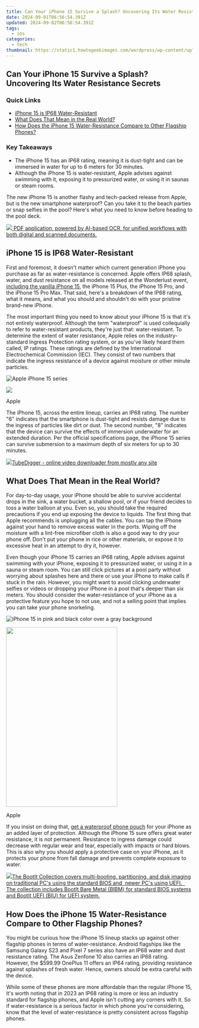 ```yaml
---
title: Can Your iPhone 15 Survive a Splash? Uncovering Its Water Resistance Secrets
date: 2024-09-01T06:56:54.391Z
updated: 2024-09-02T06:56:54.391Z
tags:
  - ios
categories:
  - tech
thumbnail: https://static1.howtogeekimages.com/wordpress/wp-content/uploads/2023/09/3-7.png
---
```


## Can Your iPhone 15 Survive a Splash? Uncovering Its Water Resistance Secrets

### Quick Links

* [iPhone 15 is IP68 Water-Resistant](https://activate-lock.techidaily.com/in-2024-effective-ways-to-fix-checkra1n-error-31-from-iphone-12-by-drfone-ios/)
* [What Does That Mean in the Real World?](https://vp-tips.techidaily.com/updated-2024-approved-effortless-transformation-how-to-convert-avis-to-gifs-via-filmora/)
* [How Does the iPhone 15 Water-Resistance Compare to Other Flagship Phones?](https://techidaily.com/best-fixes-for-vivo-y78plus-hard-reset-drfone-by-drfone-reset-android-reset-android/)

### Key Takeaways

* The iPhone 15 has an IP68 rating, meaning it is dust-tight and can be immersed in water for up to 6 meters for 30 minutes.
* Although the iPhone 15 is water-resistant, Apple advises against swimming with it, exposing it to pressurized water, or using it in saunas or steam rooms.

 The new iPhone 15 is another flashy and tech-packed release from Apple, but is the new smartphone waterproof? Can you take it to the beach parties or snap selfies in the pool? Here's what you need to know before heading to the pool deck.

<!-- affiliate ads begin -->
<a href="https://checkout.abbyy.com/order/checkout.php?PRODS=39254549&QTY=1&AFFILIATE=108875&CART=1"> <img src="https://secure.avangate.com/images/merchant/0e5fb5c76fca16adbee503c9aff393cd/products/8_FR-Badges-NEW-FR-Standard-16-WIN-200.png" border="0"> PDF application, powered by AI-based OCR, for unified workflows with both digital and scanned documents. </a>
<!-- affiliate ads end -->
##  iPhone 15 is IP68 Water-Resistant

 First and foremost, it doesn't matter which current generation iPhone you purchase as far as water-resistance is concerned. Apple offers IP68 splash, water, and dust resistance on all models released at the Wonderlust event, [including the vanilla iPhone 15](https://youtube-data.techidaily.com/approved-sound-strategies-tailoring-your-microphone-to-align-with-your-youtube-channel/), the iPhone 15 Plus, the iPhone 15 Pro, and the iPhone 15 Pro Max. That said, here's a breakdown of the IP68 rating, what it means, and what you should and shouldn't do with your pristine brand-new iPhone.

 The most important thing you need to know about your iPhone 15 is that it's not entirely waterproof. Although the term "waterproof" is used collequially to refer to water-resistant products, they're just that: water-resistant. To determine the extent of water resistance, Apple relies on the industry-standard Ingress Protection rating system, or as you've likely heard them called, IP ratings. These ratings are defined by the International Electrochemical Commission (IEC). They consist of two numbers that indicate the ingress resistance of a device against moisture or other minute particles.

![Apple iPhone 15 series](https://static1.howtogeekimages.com/wordpress/wp-content/uploads/2023/09/iphone.jpg) 

<!-- affiliate ads begin -->
<a href="https://secure.2checkout.com/order/checkout.php?PRODS=4715391&QTY=1&AFFILIATE=108875&CART=1"><img src="https://secure.avangate.com/images/merchant/7f687767ccf20fcea1c9dc4a5adc2326/Digisigner_banner_728_x_90_color_version.png" border="0"></a>
<!-- affiliate ads end -->
Apple

 The iPhone 15, across the entire lineup, carries an IP68 rating. The number "6" indicates that the smartphone is dust-tight and resists damage due to the ingress of particles like dirt or dust. The second number, "8" indicates that the device can survive the effects of immersion underwater for an extended duration. Per the official specifications page, the iPhone 15 series can survive submersion to a maximum depth of six meters for up to 30 minutes.

<!-- affiliate ads begin -->
<a href="https://secure.2checkout.com/order/checkout.php?PRODS=4572700&QTY=1&AFFILIATE=108875&CART=1"><img src="	https://www.tubedigger.com/wp-content/uploads/2020/08/tubedigger-software-new.png" border="0">TubeDigger - online video downloader from mostly any site</a>
<!-- affiliate ads end -->
##  What Does That Mean in the Real World?

 For day-to-day usage, your iPhone should be able to survive accidental drops in the sink, a water bucket, a shallow pool, or if your friend decides to toss a water balloon at you. Even so, you should take the required precautions if you end up exposing the device to liquids. The first thing that Apple recommends is unplugging all the cables. You can tap the iPhone against your hand to remove excess water in the ports. Wiping off the moisture with a lint-free microfiber cloth is also a good way to dry your phone off. Don't put your phone in rice or other materials, or expose it to excessive heat in an attempt to dry it, however.

 Even though your iPhone 15 carries an IP68 rating, Apple advises against swimming with your iPhone, exposing it to pressurized water, or using it in a sauna or steam room. You can still click pictures at a pool party without worrying about splashes here and there or use your iPhone to make calls if stuck in the rain. However, you might want to avoid clicking underwater selfies or videos or dropping your iPhone in a pool that's deeper than six meters. You should consider the water-resistance of your iPhone as a protective feature you hope to not use, and not a selling point that implies you can take your phone snorkeling.

![iPhone 15 in pink and black color over a gray background](https://static1.howtogeekimages.com/wordpress/wp-content/uploads/2023/09/design_endframe__cb31n5bv6082_large_2x.jpg) 

<!-- affiliate ads begin -->
<a href="https://zonlipartnershipprogram.pxf.io/c/5597632/1611407/17882" target="_top" id="1611407"><img src="//a.impactradius-go.com/display-ad/17882-1611407" border="0" alt="" width="300" height="485"/></a><img height="0" width="0" src="https://imp.pxf.io/i/5597632/1611407/17882" style="position:absolute;visibility:hidden;" border="0" />
<!-- affiliate ads end -->
Apple

 If you insist on doing that, [get a waterproof phone pouch](https://fake-location.techidaily.com/how-to-watch-hulu-outside-us-on-motorola-g54-5g-drfone-by-drfone-virtual-android/) for your iPhone as an added layer of protection. Although the iPhone 15 sure offers great water resistance, it is not permanent. Resistance to ingress damage could decrease with regular wear and tear, especially with impacts or hard blows. This is also why you should apply a protective case on your iPhone, as it protects your phone from fall damage and prevents complete exposure to water.

<!-- affiliate ads begin -->
<a href="https://secure.2checkout.com/order/checkout.php?PRODS=45152810&QTY=1&AFFILIATE=108875&CART=1"> <img src="https://secure.avangate.com/images/merchant/842ca578342915ccb8ae069595ba7233/products/copy_bootit-ss1_178x139.jpg" border="0">The BootIt Collection covers multi-booting, partitioning, and disk imaging on traditional PC's using the standard BIOS and  newer PC's using UEFI.   The collection includes BootIt Bare Metal (BIBM) for standard BIOS systems and BootIt UEFI (BIU) for UEFI system. 
</a>
<!-- affiliate ads end -->
##  How Does the iPhone 15 Water-Resistance Compare to Other Flagship Phones?

 You might be curious how the iPhone 15 lineup stacks up against other flagship phones in terms of water-resistance. Android flagships like the Samsung Galaxy S23 and Pixel 7 series also have an IP68 water and dust resistance rating. The Asus Zenfone 10 also carries an IP68 rating. However, the $599.99 OnePlus 11 offers an IP64 rating, providing resistance against splashes of fresh water. Hence, owners should be extra careful with the device.

 While some of these phones are more affordable than the regular iPhone 15, it's worth noting that in 2023 an IP68 rating is more or less an industry standard for flagship phones, and Apple isn't cutting any corners with it. So if water-resistance is a serious factor in which phone you're considering, know that the level of water-resistance is pretty consistent across flagship phones.

<ins class="adsbygoogle"
     style="display:block"
     data-ad-format="autorelaxed"
     data-ad-client="ca-pub-7571918770474297"
     data-ad-slot="1223367746"></ins>



<ins class="adsbygoogle"
     style="display:block"
     data-ad-client="ca-pub-7571918770474297"
     data-ad-slot="8358498916"
     data-ad-format="auto"
     data-full-width-responsive="true"></ins>


